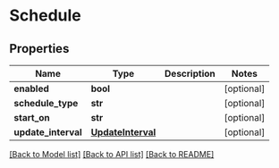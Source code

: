 # Schedule

## Properties
Name | Type | Description | Notes
------------ | ------------- | ------------- | -------------
**enabled** | **bool** |  | [optional] 
**schedule_type** | **str** |  | [optional] 
**start_on** | **str** |  | [optional] 
**update_interval** | [**UpdateInterval**](UpdateInterval.md) |  | [optional] 

[[Back to Model list]](../README.md#documentation-for-models) [[Back to API list]](../README.md#documentation-for-api-endpoints) [[Back to README]](../README.md)


